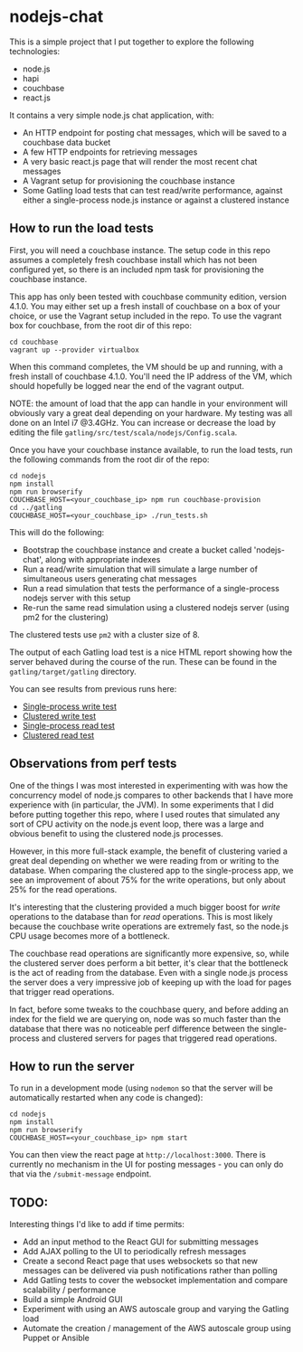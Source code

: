 # nodejs-chat

This is a simple project that I put together to explore the following technologies:

* node.js
* hapi
* couchbase
* react.js

It contains a very simple node.js chat application, with:

* An HTTP endpoint for posting chat messages, which will be saved to a couchbase
  data bucket
* A few HTTP endpoints for retrieving messages
* A very basic react.js page that will render the most recent chat messages
* A Vagrant setup for provisioning the couchbase instance
* Some Gatling load tests that can test read/write performance, against either
  a single-process node.js instance or against a clustered instance

## How to run the load tests

First, you will need a couchbase instance.  The setup code in this repo assumes
a completely fresh couchbase install which has not been configured yet, so
there is an included npm task for provisioning the couchbase instance.

This app has only been tested with couchbase community edition, version 4.1.0.
You may either set up a fresh install of couchbase on a box of your choice,
or use the Vagrant setup included in the repo.  To use the vagrant box for
couchbase, from the root dir of this repo:

    cd couchbase
    vagrant up --provider virtualbox

When this command completes, the VM should be up and running, with a fresh
install of couchbase 4.1.0.  You'll need the IP address of the VM, which
should hopefully be logged near the end of the vagrant output.

NOTE: the amount of load that the app can handle in your environment will obviously
vary a great deal depending on your hardware.  My testing was all done on an
Intel i7 @3.4GHz.  You can increase or decrease the load by editing the file
`gatling/src/test/scala/nodejs/Config.scala`.

Once you have your couchbase instance available, to run the load tests, run
the following commands from the root dir of the repo:

    cd nodejs
    npm install
    npm run browserify
    COUCHBASE_HOST=<your_couchbase_ip> npm run couchbase-provision
    cd ../gatling
    COUCHBASE_HOST=<your_couchbase_ip> ./run_tests.sh

This will do the following:

* Bootstrap the couchbase instance and create a bucket called 'nodejs-chat', along
  with appropriate indexes
* Run a read/write simulation that will simulate a large number of simultaneous
  users generating chat messages
* Run a read simulation that tests the performance of a single-process nodejs
  server with this setup
* Re-run the same read simulation using a clustered nodejs server (using pm2 for the
  clustering)

The clustered tests use `pm2` with a cluster size of 8.

The output of each Gatling load test is a nice HTML report showing how the
server behaved during the course of the run.  These can be found in the
`gatling/target/gatling` directory.

You can see results from previous runs here:

* [Single-process write test](https://cprice404.github.io/nodejs-chat/gatling/target/gatling/nodejswritesimulation-1477359046632/index.html)
* [Clustered write test](https://cprice404.github.io/nodejs-chat/gatling/target/gatling/nodejswritesimulation-clustered-1477359167110/index.html)
* [Single-process read test](https://cprice404.github.io/nodejs-chat/gatling/target/gatling/nodejsreadsimulation-1477359093823/index.html)
* [Clustered read test](https://cprice404.github.io/nodejs-chat/gatling/target/gatling/nodejsreadsimulation-clustered-1477359200482/index.html)

## Observations from perf tests

One of the things I was most interested in experimenting with was how the
concurrency model of node.js compares to other backends that I have more experience
with (in particular, the JVM).  In some experiments that I did before putting
together this repo, where I used routes that simulated any sort of CPU activity
on the node.js event loop, there was a large and obvious benefit to using the
clustered node.js processes.

However, in this more full-stack example, the benefit of clustering varied
a great deal depending on whether we were reading from or writing to the database.
When comparing the clustered app to the single-process app, we see
an improvement of about 75% for the write operations, but only about 25% for the
read operations.

It's interesting that the clustering provided a much bigger boost for *write*
operations to the database than for *read* operations.  This is most likely because
the couchbase write operations are extremely fast, so the node.js CPU usage becomes
more of a bottleneck.

The couchbase read operations are significantly more expensive, so, while the clustered
server does perform a bit better, it's clear that the bottleneck is the act of reading
from the database.  Even with a single node.js process the server does a very impressive
job of keeping up with the load for pages that trigger read operations.

In fact, before some tweaks to the couchbase query, and before adding an index
for the field we are querying on, node was so much faster than the database
that there was no noticeable perf difference between the single-process and
clustered servers for pages that triggered read operations.


## How to run the server

To run in a development mode (using `nodemon` so that the server will be
automatically restarted when any code is changed):

    cd nodejs
    npm install
    npm run browserify
    COUCHBASE_HOST=<your_couchbase_ip> npm start

You can then view the react page at `http://localhost:3000`.  There is currently
no mechanism in the UI for posting messages - you can only do that via the
`/submit-message` endpoint.

## TODO:

Interesting things I'd like to add if time permits:

* Add an input method to the React GUI for submitting messages
* Add AJAX polling to the UI to periodically refresh messages
* Create a second React page that uses websockets so that new messages can be
  delivered via push notifications rather than polling
* Add Gatling tests to cover the websocket implementation and compare scalability /
  performance
* Build a simple Android GUI
* Experiment with using an AWS autoscale group and varying the Gatling load
* Automate the creation / management of the AWS autoscale group using Puppet or Ansible
